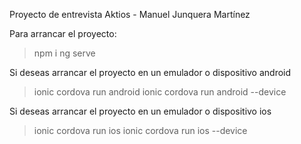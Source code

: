 Proyecto de entrevista Aktios - Manuel Junquera Martínez

Para arrancar el proyecto:
> npm i
> ng serve

Si deseas arrancar el proyecto en un emulador o dispositivo android
> ionic cordova run android
> ionic cordova run android --device

Si deseas arrancar el proyecto en un emulador o dispositivo ios
> ionic cordova run ios
> ionic cordova run ios --device
